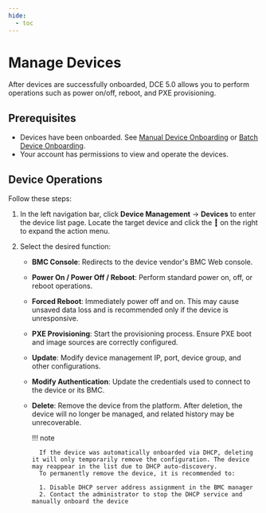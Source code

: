 ```yaml
---
hide:
  - toc
---
```


# Manage Devices

After devices are successfully onboarded, DCE 5.0 allows you to perform operations such as power on/off, reboot, and PXE provisioning.

## Prerequisites

- Devices have been onboarded. See [Manual Device Onboarding](index.md) or [Batch Device Onboarding](./batch-access.md).
- Your account has permissions to view and operate the devices.

## Device Operations

Follow these steps:

1. In the left navigation bar, click **Device Management** -> **Devices** to enter the device list page. Locate the target device and click the __┇__ on the right to expand the action menu.

    <!-- ![Device List and Action Menu](../images/manage-device-00.png) -->

2. Select the desired function:

    - **BMC Console**: Redirects to the device vendor's BMC Web console.
    - **Power On / Power Off / Reboot**: Perform standard power on, off, or reboot operations.
    - **Forced Reboot**: Immediately power off and on. This may cause unsaved data loss and is recommended only if the device is unresponsive.
    - **PXE Provisioning**: Start the provisioning process. Ensure PXE boot and image sources are correctly configured.
    - **Update**: Modify device management IP, port, device group, and other configurations.
    - **Modify Authentication**: Update the credentials used to connect to the device or its BMC.
    - **Delete**: Remove the device from the platform. After deletion, the device will no longer be managed, and related history may be unrecoverable.

        !!! note

            If the device was automatically onboarded via DHCP, deleting it will only temporarily remove the configuration. The device may reappear in the list due to DHCP auto-discovery.  
            To permanently remove the device, it is recommended to:

            1. Disable DHCP server address assignment in the BMC manager
            2. Contact the administrator to stop the DHCP service and manually onboard the device
